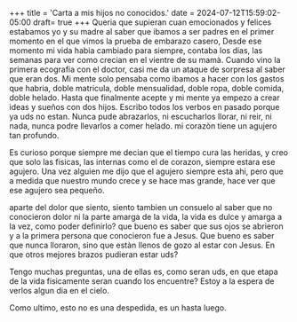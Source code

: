 +++
title = 'Carta a mis hijos no conocidos.'
date = 2024-07-12T15:59:02-05:00
draft= true
+++
Queria que supieran cuan emocionados y felices estabamos yo y su madre al saber que ibamos a ser padres en el primer momento en el que vimos la prueba de embarazo casero, Desde ese momento mi vida habia cambiado para siempre, contaba los dias, las semanas para ver como crecian en el vientre de su mamà. Cuando vino la primera ecografia con el doctor, casi me da un ataque de sorpresa al saber que eran dos. Mi mente solo pensaba como ibamos a hacer con los gastos que habria, doble matricula, doble mensualidad, doble ropa, doble comida, doble helado. Hasta que finalmente acepte y mi mente ya empezo a crear ideas y sueños con dos hijos. Escribo todos los verbos en pasado porque ya uds no estan. Nunca pude abrazarlos, ni escucharlos llorar, ni reir, ni nada, nunca podre llevarlos a comer helado. mi corazòn tiene un agujero tan profundo.

Es curioso porque siempre me decian que el tiempo cura las heridas, y creo que solo las fisicas, las internas como el de corazon, siempre estara ese agujero. Una vez alguien me dijo que el agujero siempre esta ahi, pero que a medida que nuestro mundo crece y se hace mas grande, hace ver que ese agujero sea pequeño.

aparte del dolor que siento, siento tambien un consuelo al saber que no conocieron dolor ni la parte amarga de la vida, la vida es dulce y amarga a la vez, como poder definirlo? que bueno es saber que sus ojos se abrieron y a la primera persona que conocieron fue a Jesus. Que bueno es saber que nunca lloraron, sino que estàn llenos de gozo al estar con Jesus. En que otros mejores brazos pudieran estar uds?

Tengo muchas preguntas, una de ellas es, como seran uds, en que etapa de la vida fisicamente seran cuando los encuentre? Estoy a la espera de verlos algun dia en el cielo.

Como ultimo, esto no es una despedida, es un hasta luego. 